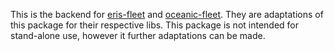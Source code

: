 This is the backend for [eris-fleet](https://www.npmjs.com/package/eris-fleet) and [oceanic-fleet](https://www.npmjs.com/package/oceanic-fleet). They are adaptations of this package for their respective libs. This package is not intended for stand-alone use, however it further adaptations can be made.